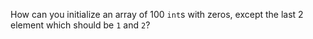 How can you initialize an array of 100 `int`s with zeros, except the last 2 element which should be `1` and `2`?
